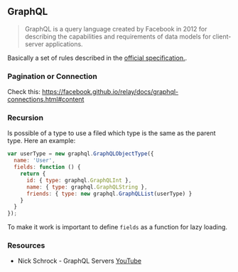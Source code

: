 ## GraphQL

> GraphQL is a query language created by Facebook in 2012 for describing the capabilities and requirements of data models for client‐server applications.

Basically a set of rules described in the [official specification.](http://facebook.github.io/graphql/).

### Pagination or Connection

Check this: https://facebook.github.io/relay/docs/graphql-connections.html#content

### Recursion

Is possible of a type to use a filed which type is the same as the parent type. Here an example:

```js
var userType = new graphql.GraphQLObjectType({
  name: 'User',
  fields: function () {
    return {
      id: { type: graphql.GraphQLInt },
      name: { type: graphql.GraphQLString },
      friends: { type: new graphql.GraphQLList(userType) }
    }
  }
});
```

To make it work is important to define `fields` as a function for lazy loading.

### Resources
- Nick Schrock - GraphQL Servers [YouTube](https://www.youtube.com/watch?v=KOudxKJXsjc)
